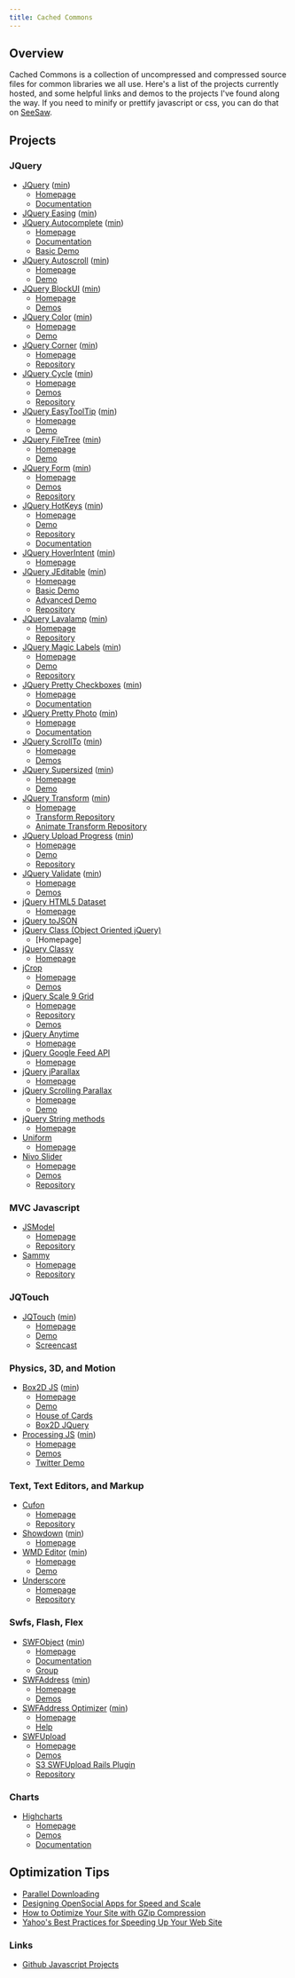 ```yaml
---
title: Cached Commons
---
```


## Overview

Cached Commons is a collection of uncompressed and compressed source files for common libraries we all use.  Here's a list of the projects currently hosted, and some helpful links and demos to the projects I've found along the way.  If you need to minify or prettify javascript or css, you can do that on [SeeSaw](http://seesaw.heroku.com).

## Projects

### JQuery

- [JQuery](/javascripts/jquery/jquery-1.4.2.js) ([min](/javascripts/jquery/jquery-1.4.2-min.js))
	- [Homepage](http://jquery.com/)
	- [Documentation](http://api.jquery.com/)
- [JQuery Easing](/javascripts/jquery/jquery.easing-1.3.js) ([min](/javascripts/jquery/jquery.easing-1.3-min.js))
- [JQuery Autocomplete](/javascripts/jquery/jquery.autocomplete-1.1.js) ([min](/javascripts/jquery/jquery.autocomplete-1.1-min.js))
	- [Homepage](http://bassistance.de/jquery-plugins/jquery-plugin-autocomplete/)
	- [Documentation](http://docs.jquery.com/Plugins/Autocomplete)
	- [Basic Demo](http://jquery.bassistance.de/autocomplete/demo/)
- [JQuery Autoscroll](/javascripts/jquery/jquery.autoScroll.js) ([min](/javascripts/jquery/jquery.autoScroll-min.js))
	- [Homepage](http://jdsharp.us/jQuery/plugins/AutoScroll/)
	- [Demo](http://jdsharp.us/jQuery/plugins/AutoScroll/demo.php)
- [JQuery BlockUI](/javascripts/jquery/jquery.blockUI-2.33.js) ([min](/javascripts/jquery/jquery.blockUI-2.33-min.js))
	- [Homepage](http://jquery.malsup.com/block/)
	- [Demos](http://jquery.malsup.com/block/#demos)
- [JQuery Color](/javascripts/jquery/jquery.color.js) ([min](/javascripts/jquery/jquery.color-min.js))
	- [Homepage](http://plugins.jquery.com/project/color)
	- [Demo](http://desizntech.info/demo/jQuery_color_animation/)
- [JQuery Corner](/javascripts/jquery/jquery.corner-2.0.9.js) ([min](/javascripts/jquery/jquery.corner-2.0.9-min.js))
	- [Homepage](http://jquery.malsup.com/corner/)
	- [Repository](http://github.com/malsup/corner)
- [JQuery Cycle](/javascripts/jquery/jquery.cycle.all-2.8.6.js) ([min](/javascripts/jquery/jquery.cycle.all-2.8.6-min.js))
	- [Homepage](http://jquery.malsup.com/cycle/)
	- [Demos](http://jquery.malsup.com/cycle/more.html?v2.23)
	- [Repository](http://github.com/malsup/cycle)
- [JQuery EasyToolTip](/javascripts/jquery/jquery.easyToolTip-1.0.js) ([min](/javascripts/jquery/jquery.easyToolTip-1.0-min.js))
	- [Homepage](http://cssglobe.com/post/4380/easy-tooltip--jquery-plugin)
	- [Demo](http://cssglobe.com/lab/easytooltip/01.html)
- [JQuery FileTree](/javascripts/jquery/jquery.fileTree-1.0.1.js) ([min](/javascripts/jquery/jquery.fileTree-1.0.1-min.js))
	- [Homepage](http://abeautifulsite.net/2008/03/jquery-file-tree/)
	- [Demo](http://labs.abeautifulsite.net/projects/js/jquery/fileTree/demo/)
- [JQuery Form](/javascripts/jquery/jquery.form-2.4.3.js) ([min](/javascripts/jquery/jquery.form-2.4.3-min.js))
	- [Homepage](http://jquery.malsup.com/form/)
	- [Demos](http://jquery.malsup.com/form/#ajaxForm)
	- [Repository](http://github.com/malsup/form)
- [JQuery HotKeys](/javascripts/jquery/jquery.hotkeys.js) ([min](/javascripts/jquery/jquery.hotkeys.js))
	- [Homepage](http://code.google.com/p/js-hotkeys/)
	- [Demo](http://sites.google.com/site/jshotkeys/test-static-01.html)
	- [Repository](http://github.com/tzuryby/jquery.hotkeys)
	- [Documentation](http://code.google.com/p/js-hotkeys/wiki/about)
- [JQuery HoverIntent](/javascripts/jquery/jquery.hoverIntent.js) ([min](/javascripts/jquery/jquery.hoverIntent-min.js))
	- [Homepage](http://cherne.net/brian/resources/jquery.hoverIntent.html)
- [JQuery JEditable](/javascripts/jquery/jquery.jeditable-1.7.2.js) ([min](/javascripts/jquery/jquery.jeditable-1.7.2-min.js))
	- [Homepage](http://www.appelsiini.net/projects/jeditable)
	- [Basic Demo](http://www.appelsiini.net/projects/jeditable/default.html)
	- [Advanced Demo](http://www.appelsiini.net/projects/jeditable/custom.html)
	- [Repository](http://github.com/tuupola/jquery_jeditable)
- [JQuery Lavalamp](/javascripts/jquery/jquery.lavalamp-1.3.4.js) ([min](/javascripts/jquery/jquery.lavalamp-1.3.4-min.js))
	- [Homepage](http://nixboxdesigns.com/projects/jquery-lavalamp/)
	- [Repository](http://github.com/jtnix/jQuery-LavaLamp)
- [JQuery Magic Labels](/javascripts/jquery/jquery.magicLabels-0.6.2.js) ([min](/javascripts/jquery/jquery.magicLabels-0.6.2-min.js))
	- [Homepage](http://projects.joreteg.com/jquery-magic-labels/)
	- [Demo](http://projects.joreteg.com/jquery-magic-labels/demo.html)
	- [Repository](http://github.com/HenrikJoreteg/jquery-magic-labels)
- [JQuery Pretty Checkboxes](/javascripts/jquery/jquery.prettyCheckboxes-1.1.js) ([min](/javascripts/jquery/jquery.prettyCheckboxes-1.1-min.js))
	- [Homepage](http://www.no-margin-for-errors.com/projects/prettycheckboxes/)
	- [Documentation](http://www.no-margin-for-errors.com/projects/prettycheckboxes/documentation/)
- [JQuery Pretty Photo](/javascripts/jquery/jquery.prettyPhoto.js) ([min](/javascripts/jquery/jquery.prettyPhoto-min.js))
	- [Homepage](http://www.no-margin-for-errors.com/projects/prettyphoto-jquery-lightbox-clone/)
	- [Documentation](http://www.no-margin-for-errors.com/projects/prettyphoto-jquery-lightbox-clone/documentation/)
- [JQuery ScrollTo](/javascripts/jquery/jquery.scrollTo-1.4.2.js) ([min](/javascripts/jquery/jquery.scrollTo-1.4.2-min.js))
	- [Homepage](http://flesler.blogspot.com/2007/10/jqueryscrollto.html)
	- [Demos](http://demos.flesler.com/jquery/scrollTo/)
- [JQuery Supersized](/javascripts/jquery/jquery.supersized-2.0.js) ([min](/javascripts/jquery/jquery.supersized-2.0-min.js))
	- [Homepage](http://buildinternet.com/2009/02/supersized-full-screen-backgroundslideshow-jquery-plugin/)
	- [Demo](http://buildinternet.com/live/supersized/)
- [JQuery Transform](/javascripts/jquery/jquery.transform.js) ([min](/javascripts/jquery/jquery.transform-min.js))
	- [Homepage](http://www.zachstronaut.com/posts/2009/08/07/jquery-animate-css-rotate-scale.html)
	- [Transform Repository](http://github.com/zachstronaut/jquery-css-transform)
	- [Animate Transform Repository](http://github.com/zachstronaut/jquery-animate-css-rotate-scale)
- [JQuery Upload Progress](/javascripts/jquery/jquery.uploadProgress.js) ([min](/javascripts/jquery/jquery.uploadProgress-min.js))
	- [Homepage](http://drogomir.com/blog/2008/6/30/upload-progress-script-with-safari-support)
	- [Demo](http://drogomir.com/files/blog/jquery-upload-progress/example/)
	- [Repository](http://github.com/drogus/jquery-upload-progress)
- [JQuery Validate](/javascripts/jquery/jquery.validate-1.7.js) ([min](/javascripts/jquery/jquery.validate-1.7-min.js))
	- [Homepage](http://bassistance.de/jquery-plugins/jquery-plugin-validation/)
	- [Demos](http://jquery.bassistance.de/validate/demo/)
- [jQuery HTML5 Dataset](http://www.orangesoda.net/jquery.dataset.html)
  - [Homepage](http://www.orangesoda.net/jquery.dataset.html)
- [jQuery toJSON](http://www.json.org/json2.js)
- [jQuery Class (Object Oriented jQuery)]()
  - [Homepage]
- [jQuery Classy](http://ejohn.org/files/classy.js)
  - [Homepage](http://ejohn.org/blog/simple-javascript-inheritance/)
- [jCrop]()
  - [Homepage](http://deepliquid.com/content/Jcrop_Manual.html)
  - [Demos](http://deepliquid.com/content/Jcrop_Examples.html)
- [jQuery Scale 9 Grid]()
  - [Homepage](http://www.hempton.com/2008/11/9-grid-scaling-support-in-javascriptcss/)
  - [Repository](http://code.google.com/p/scale9grid/)
  - [Demos](http://hempton.com/examples/scale9grid/)
- [jQuery Anytime]()
  - [Homepage](http://www.ama3.com/anytime/)
- [jQuery Google Feed API]()
  - [Homepage](http://www.m2volt.com/blog/2009/12/jquery-feed-reader-–-jgfeed/)
- [jQuery jParallax]()
  - [Homepage](http://webdev.stephband.info/parallax.html)
- [jQuery Scrolling Parallax]()
  - [Homepage](http://jonraasch.com/blog/scrolling-parallax-jquery-plugin)
  - [Demo](http://dev.jonraasch.com/scrolling-parallax/examples/scrolling-parallax)
- [jQuery String methods]()
  - [Homepage](http://stilldesigning.com/dotstring/)
- [Uniform]()
  - [Homepage](http://pixelmatrixdesign.com/uniform/)
- [Nivo Slider]()
  - [Homepage](http://nivo.dev7studios.com/)
  - [Demos](http://nivo.dev7studios.com/demos/)
  - [Repository](http://github.com/gilbitron/Nivo-Slider)
  
### MVC Javascript

- [JSModel]()
  - [Homepage](http://benpickles.github.com/js-model/)
  - [Repository](http://github.com/benpickles/js-model)
- [Sammy]()
  - [Homepage](http://code.quirkey.com/sammy)
  - [Repository](http://github.com/quirkey/sammy)

### JQTouch

- [JQTouch](/javascripts/jqtouch/jqtouch.js) ([min](/javascripts/jqtouch/jqtouch-min.js))
	- [Homepage](http://http://jqtouch.com/)
	- [Demo](http://jqtouch.com/preview/demos/main/)
	- [Screencast](http://peepcode.com/products/jqtouch)

### Physics, 3D, and Motion

- [Box2D JS](/javascripts/motion/box2d-0.1-min.js) ([min](/javascripts/motion/box2d-0.1-min.js))
    - [Homepage](http://box2d-js.sourceforge.net/)
    - [Demo](http://www.chromeexperiments.com/detail/ball-pool/)
    - [House of Cards](http://houseofcards.me/house-of-cards?url=http://www.yahoo.com)
    - [Box2D JQuery](http://kjam.org/post/107/)
- [Processing JS](/javascripts/motion/processing-0.8.js) ([min](/javascripts/motion/processing-0.8-min.js))
    - [Homepage](http://processingjs.org/)
    - [Demos](http://processingjs.org/exhibition)
    - [Twitter Demo](http://9elements.com/io/projects/html5/canvas/)
    
### Text, Text Editors, and Markup

- [Cufon]()
  - [Homepage](http://cufon.shoqolate.com/generate/)
  - [Repository](http://github.com/sorccu/cufon)
- [Showdown](/javascripts/text/showdown.js) ([min](/javascripts/text/showdown-min.js))
    - [Homepage](http://attacklab.net/showdown/)
- [WMD Editor](/javascripts/text/wmd/wmd.js) ([min](/javascripts/text/wmd/wmd-min.js))
    - [Homepage](http://wmd-editor.com/)
    - [Demo](http://wmd-editor.com/demo)
- [Underscore]()
  - [Homepage](http://documentcloud.github.com/underscore/)
  - [Repository](http://github.com/documentcloud/underscore/)

### Swfs, Flash, Flex

- [SWFObject](/javascripts/swf/swfobject-2.2.js) ([min](/javascripts/swf/swfobject-2.2-min.js))
    - [Homepage](http://code.google.com/p/swfobject/)
    - [Documentation](http://code.google.com/p/swfobject/wiki/documentation)
    - [Group](http://groups.google.com/group/swfobject)
- [SWFAddress](/javascripts/swf/swfaddress-2.4.js) ([min](/javascripts/swf/swfaddress-2.4-min.js))
    - [Homepage](http://www.asual.com/swfaddress/)
    - [Demos](http://www.asual.com/swfaddress/samples/)
- [SWFAddress Optimizer](/javascripts/swf/swfaddress-optimizer-2.4.js) ([min](/javascripts/swf/swfaddress-optimizer-2.4-min.js))
    - [Homepage](http://attacklab.net/showdown/)
    - [Help](http://www.asual.com/blog/swfaddress/swfaddress-2-pt3-ajax-and-seo.html)
- [SWFUpload](http://code.google.com/p/swfupload/source/browse/swfupload/#swfupload/trunk/core%3Fstate%3Dclosed)
  - [Homepage](http://swfupload.org/)
  - [Demos](http://demo.swfupload.org/v220/index.htm)
  - [S3 SWFUpload Rails Plugin](http://github.com/elcgit/s3-swf-upload-plugin)
  - [Repository](http://code.google.com/p/swfupload/)
  
### Charts

- [Highcharts]()
  - [Homepage](http://www.highcharts.com/)
  - [Demos](http://www.highcharts.com/demo/)
  - [Documentation](http://www.highcharts.com/documentation/how-to-use)

## Optimization Tips

- [Parallel Downloading](http://www.websiteoptimization.com/speed/tweak/parallel/)
- [Designing OpenSocial Apps for Speed and Scale](http://www.slideshare.net/chanezon/gdd-japan-2009-designing-opensocial-apps-for-speed-and-scale)
- [How to Optimize Your Site with GZip Compression](http://betterexplained.com/articles/how-to-optimize-your-site-with-gzip-compression/)
- [Yahoo's Best Practices for Speeding Up Your Web Site](http://developer.yahoo.com/performance/rules.html)

### Links

- [Github Javascript Projects](http://github.com/languages/JavaScript)